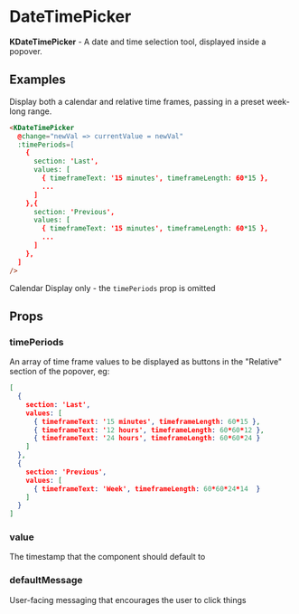 # DateTimePicker

<div v-if="hasMounted">

**KDateTimePicker** - A date and time selection tool, displayed inside a popover.

## Examples

Display both a calendar and relative time frames, passing in a preset week-long range.

<KCard>
  <template v-slot:body>
    <div class="mt-3">Emitted value: <pre>{{ currentValue1 }}</pre></div>
    <KDateTimePicker
      @changed="newVal => currentValue1 = newVal"
      defaultMessage="Please select a date or time range"
      :timePeriods="exampleTimeFrames"
      :defaultValue="defaultRangeWeek"
      v-model="currentValue1"
    />
  </template>
</KCard>

```html
<KDateTimePicker 
  @change="newVal => currentValue = newVal" 
  :timePeriods=[
    {
      section: 'Last',
      values: [
        { timeframeText: '15 minutes', timeframeLength: 60*15 },
        ...
      ]
    },{
      section: 'Previous',
      values: [
        { timeframeText: '15 minutes', timeframeLength: 60*15 },
        ...
      ]
    },
  ]
/>
```

Calendar Display only - the `timePeriods` prop is omitted

<KCard>
  <template v-slot:body>
    <div class="mt-3">Emitted value: <pre>{{ currentValue2 }}</pre></div>
    <KDateTimePicker
      @changed="newVal => currentValue2 = newVal"
      defaultMessage="Please select some dates"
      :defaultValue="defaultRangeTwoDay"
      v-model="currentValue2"
    />
  </template>
</KCard>

## Props

### timePeriods

An array of time frame values to be displayed as buttons in the "Relative" section of the popover, eg:

```json
[
  {
    section: 'Last',
    values: [
      { timeframeText: '15 minutes', timeframeLength: 60*15 },
      { timeframeText: '12 hours', timeframeLength: 60*60*12 },
      { timeframeText: '24 hours', timeframeLength: 60*60*24 }
    ]
  },
  {
    section: 'Previous',
    values: [
      { timeframeText: 'Week', timeframeLength: 60*60*24*14  }
    ]
  }
]
```

### value

The timestamp that the component should default to

### defaultMessage

User-facing messaging that encourages the user to click things

</div>

<script>
export default {
  data() {
    return {
      hasMounted: false,
      currentValue1: '',
      currentValue2: '',
      defaultRangeTwoDay: {
        start: new Date().getTime(),
        end: new Date().getTime() - (2*24*60*60*1000)
      },
      defaultRangeWeek: {
        start: new Date().getTime(),
        end: new Date().getTime() - (7*24*60*60*1000)
      },
      exampleTimeFrames: [
        {
          section: 'Last',
          values: [
            { timeframeText: '15 minutes', timeframeLength: 60*15 },
            { timeframeText: '12 hours', timeframeLength: 60*60*12 },
            { timeframeText: '24 hours', timeframeLength: 60*60*24 },
            { timeframeText: '7 days', timeframeLength: 60*60*24*7 },
            { timeframeText: '30 days', timeframeLength: 60*60*24*30 },
            { timeframeText: '90 days', timeframeLength: 60*60*24*90 }
          ]
        },
        {
          section: 'Previous',
          values: [
            { timeframeText: 'Week', timeframeLength: 60*60*24*14 },
            { timeframeText: 'Quarter', timeframeLength: 60*60*24*90 }
          ]
        }
      ]
    }
  },
  mounted() {
    this.hasMounted = true
  }
}
</script>
